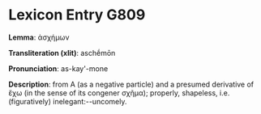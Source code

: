 # Lexicon Entry G809

**Lemma**: ἀσχήμων

**Transliteration (xlit)**: aschḗmōn

**Pronunciation**: as-kay'-mone

**Description**:
from Α (as a negative particle) and a presumed derivative of ἔχω (in the sense of its congener σχῆμα); properly, shapeless, i.e. (figuratively) inelegant:--uncomely.
